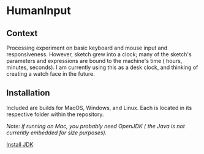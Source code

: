 # HumanInput

## Context
Processing experiment on basic keyboard and mouse input and responsiveness. However, sketch grew into a clock; many of the sketch's parameters and expressions are bound to the machine's time ( hours, minutes, seconds). I am currently using this as a desk clock, and thinking of creating a watch face in the future. 

## Installation
Included are builds for MacOS, Windows, and Linux. Each is located in its respective folder within the repository.

_Note: if running on Mac, you probably need OpenJDK ( the Java is not currently embedded for size purposes)._

[Install JDK](https://openjdk.org/install/)

